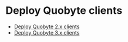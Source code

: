 # Deploy Quobyte clients

* [Deploy Quobyte 2.x clients](deploy_clients_2_x.md)
* [Deploy Quobyte 3.x clients](deploy_clients_3_x.md)
